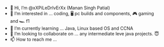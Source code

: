 - 👋 Hi, I’m @xXPiLeDrIvErXx (Manan Singh Patial)
- 👀 I’m interested in ... coding, 🖥 pc builds and components, 🎮 gaming and 🏎 f1
- 🌱 I’m currently learning ... Java, Linux based OS and CCNA
- 💞️ I’m looking to collaborate on ... any intermediate leve java projects. 😇
- 📫 How to reach me ...

<!---
xXPiLeDrIvErXx/xXPiLeDrIvErXx is a ✨ special ✨ repository because its `README.md` (this file) appears on your GitHub profile.
You can click the Preview link to take a look at your changes.
--->
